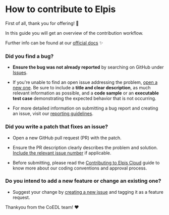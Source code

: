 # How to contribute to Elpis

First of all, thank you for offering! :clinking_glasses:

In this guide you will get an overview of the contribution workflow.

Further info can be found at our [official docs](http://docs.elpis.cloud/en/latest/contributing) :sparkles:

### **Did you find a bug?**

- **Ensure the bug was not already reported** by searching on GitHub under
  [Issues](https://github.com/CoEDL/elpiscloud/issues).

- If you're unable to find an open issue addressing the problem,
  [open a new one](https://github.com/CoEDL/elpiscloud/issues/new).
  Be sure to include a **title and clear description**, as much relevant
  information as possible, and a **code sample** or an **executable test case**
  demonstrating the expected behavior that is not occurring.

- For more detailed information on submitting a bug report and creating an issue,
  visit our [reporting guidelines](http://docs.elpis.cloud/en/latest/contributing#reporting-an-issue).

### **Did you write a patch that fixes an issue?**

- Open a new GitHub pull request (PR) with the patch.

- Ensure the PR description clearly describes the problem and solution.
  [Include the relevant issue number](https://docs.github.com/en/issues/tracking-your-work-with-issues/linking-a-pull-request-to-an-issue)
  if applicable.

- Before submitting, please read the [Contributing to Elpis Cloud](http://docs.elpis.cloud/en/latest/contributing)
  guide to know more about our coding conventions and approval process.

### **Do you intend to add a new feature or change an existing one?**

- Suggest your change by [creating a new issue](https://github.com/CoEDL/elpiscloud/issues/new)
  and tagging it as a feature request.

Thankyou from the CoEDL team! :heart:
